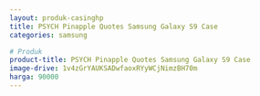 ```yaml
---
layout: produk-casinghp
title: PSYCH Pinapple Quotes Samsung Galaxy S9 Case
categories: samsung

# Produk
product-title: PSYCH Pinapple Quotes Samsung Galaxy S9 Case
image-drive: 1v4zGrYAUKSADwfaoxRYyWCjNimzBH70m
harga: 90000
---
```

